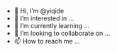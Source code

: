 - 👋 Hi, I’m @yiqide
- 👀 I’m interested in ...
- 🌱 I’m currently learning ...
- 💞️ I’m looking to collaborate on ...
- 📫 How to reach me ...

<!---
yiqide/yiqide is a ✨ special ✨ repository because its `README.md` (this file) appears on your GitHub profile.
You can click the Preview link to take a look at your changes.
--->
